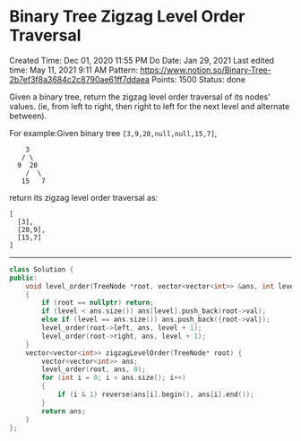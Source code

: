 # Binary Tree Zigzag Level Order Traversal

Created Time: Dec 01, 2020 11:55 PM
Do Date: Jan 29, 2021
Last edited time: May 11, 2021 9:11 AM
Pattern: https://www.notion.so/Binary-Tree-2b7ef3f8a3684c2c8790ae61ff7ddaea
Points: 1500
Status: done

Given a binary tree, return the zigzag level order traversal of its nodes' values. (ie, from left to right, then right to left for the next level and alternate between).

For example:Given binary tree `[3,9,20,null,null,15,7]`,

```
    3
   / \
  9  20
    /  \
   15   7

```

return its zigzag level order traversal as:

```
[
  [3],
  [20,9],
  [15,7]
]
```

---

```cpp
class Solution {
public:
    void level_order(TreeNode *root, vector<vector<int>> &ans, int level)
    {
        if (root == nullptr) return;
        if (level < ans.size()) ans[level].push_back(root->val);
        else if (level == ans.size()) ans.push_back({root->val});
        level_order(root->left, ans, level + 1); 
        level_order(root->right, ans, level + 1); 
    }
    vector<vector<int>> zigzagLevelOrder(TreeNode* root) {
        vector<vector<int>> ans; 
        level_order(root, ans, 0); 
        for (int i = 0; i < ans.size(); i++)
        {
            if (i & 1) reverse(ans[i].begin(), ans[i].end()); 
        }
        return ans; 
    }
};
```